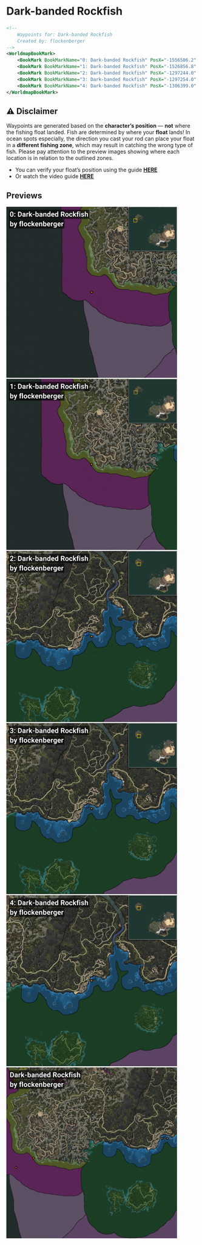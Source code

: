 # Dark-banded Rockfish
```xml
<!--
    Waypoints for: Dark-banded Rockfish
    Created by: flockenberger
-->
<WorldmapBookMark>
    <BookMark BookMarkName="0: Dark-banded Rockfish" PosX="-1556506.2" PosY="-7569.9136" PosZ="1076691.6" />
    <BookMark BookMarkName="1: Dark-banded Rockfish" PosX="-1526856.8" PosY="-7470.277" PosZ="1092789.5" />
    <BookMark BookMarkName="2: Dark-banded Rockfish" PosX="-1297244.0" PosY="-8061.571" PosZ="1126432.6" />
    <BookMark BookMarkName="3: Dark-banded Rockfish" PosX="-1297254.0" PosY="-8016.0" PosZ="1126511.0" />
    <BookMark BookMarkName="4: Dark-banded Rockfish" PosX="-1306399.0" PosY="-8139.0" PosZ="1126298.0" />
</WorldmapBookMark>
```

## ⚠️ Disclaimer
Waypoints are generated based on the __**character’s position**__ — __not__ where the fishing float landed.
Fish are determined by where your **float** lands!
In ocean spots especially, the direction you cast your rod can place your float in a **different fishing zone**, which may result in catching the wrong type of fish.
Please pay attention to the preview images showing where each location is in relation to the outlined zones.

- You can verify your float’s position using the guide [**HERE**](https://flockenberger.github.io/bdo-fish-position/)
- Or watch the video guide [**HERE**](https://youtu.be/t-VXcRoNojk)

## Previews
<img src="./Dark-banded Rockfish_0_Preview.webp" width="450"/> <img src="./Dark-banded Rockfish_1_Preview.webp" width="450"/> <img src="./Dark-banded Rockfish_2_Preview.webp" width="450"/> <img src="./Dark-banded Rockfish_3_Preview.webp" width="450"/> <img src="./Dark-banded Rockfish_4_Preview.webp" width="450"/> <img src="./Dark-banded Rockfish_Preview.webp" width="450"/> 
